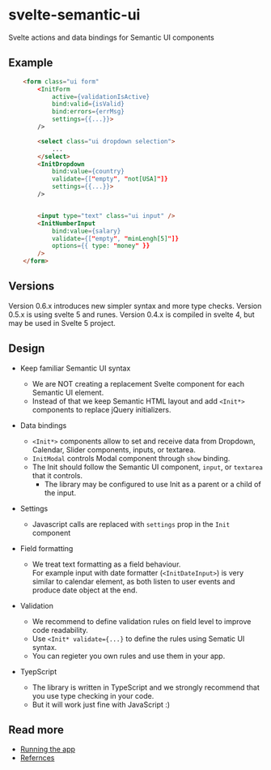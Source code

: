 # svelte-semantic-ui

Svelte actions and data bindings for Semantic UI components

## Example

```html
    <form class="ui form"
        <InitForm
            active={validationIsActive}
            bind:valid={isValid}
            bind:errors={errMsg}
            settings={{...}}>
        />

        <select class="ui dropdown selection">
            ...
        </select>
        <InitDropdown
            bind:value={country}
            validate={["empty", "not[USA]"]}
            settings={{...}}>
        />


        <input type="text" class="ui input" />
        <InitNumberInput
            bind:value={salary}
            validate={["empty", "minLengh[5]"]}
            options={{ type: "money" }}
        />
    </form>
```

## Versions

Version 0.6.x introduces new simpler syntax and more type checks.
Version 0.5.x is using svelte 5 and runes.
Version 0.4.x is compiled in svelte 4, but may be used in Svelte 5 project.

## Design

- Keep familiar Semantic UI syntax

    - We are NOT creating a replacement Svelte component for each Semantic UI element.
    - Instead of that we keep Semantic HTML layout and add `<Init*>` components to replace jQuery initializers.

- Data bindings

    - `<Init*>` components allow to set and receive data from Dropdown, Calendar, Slider components, inputs, or textarea.
    - `InitModal` controls Modal component through `show` binding.
    - The Init should follow the Semantic UI component, `input`, or `textarea` that it controls.
        - The library may be configured to use Init as a parent or a child of the input.

- Settings

    - Javascript calls are replaced with `settings` prop in the `Init` component

- Field formatting

    - We treat text formatting as a field behaviour. <br/>
      For example input with date formatter (`<InitDateInput>`) is very similar to calendar element, as both listen to user events and produce date object at the end.

- Validation

    - We recommend to define validation rules on field level to improve code readability.
    - Use `<Init* validate={...}` to define the rules using Sematic UI syntax.
    - You can regieter you own rules and use them in your app.

- TyepScript

    - The library is written in TypeScript and we strongly recommend that you use type checking in your code.
    - But it will work just fine with JavaScript :)

## Read more

- [Running the app](doc/RUNNING)
- [Refernces](doc/REFERENCES)
